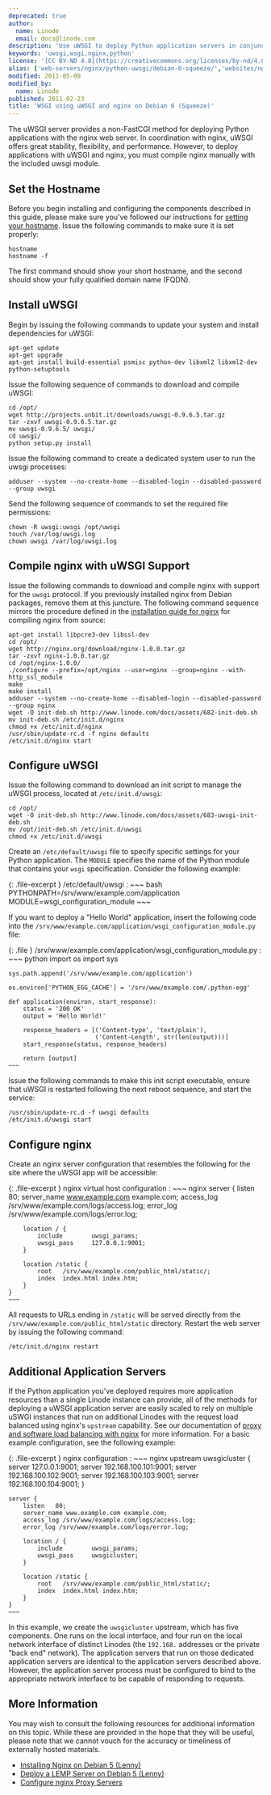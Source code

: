 ```yaml
---
deprecated: true
author:
  name: Linode
  email: docs@linode.com
description: 'Use uWSGI to deploy Python application servers in conjunction with nginx.'
keywords: 'uwsgi,wsgi,nginx,python'
license: '[CC BY-ND 4.0](https://creativecommons.org/licenses/by-nd/4.0)'
alias: ['web-servers/nginx/python-uwsgi/debian-6-squeeze/','websites/nginx/wsgi-using-uwsgi-and-nginx-on-debian-6-squeeze/']
modified: 2011-05-09
modified_by:
  name: Linode
published: 2011-02-23
title: 'WSGI using uWSGI and nginx on Debian 6 (Squeeze)'
---
```


The uWSGI server provides a non-FastCGI method for deploying Python applications with the nginx web server. In coordination with nginx, uWSGI offers great stability, flexibility, and performance. However, to deploy applications with uWSGI and nginx, you must compile nginx manually with the included uwsgi module.

Set the Hostname
----------------

Before you begin installing and configuring the components described in this guide, please make sure you've followed our instructions for [setting your hostname](/docs/getting-started#sph_set-the-hostname). Issue the following commands to make sure it is set properly:

    hostname
    hostname -f

The first command should show your short hostname, and the second should show your fully qualified domain name (FQDN).

Install uWSGI
-------------

Begin by issuing the following commands to update your system and install dependencies for uWSGI:

    apt-get update
    apt-get upgrade
    apt-get install build-essential psmisc python-dev libxml2 libxml2-dev python-setuptools

Issue the following sequence of commands to download and compile uWSGI:

    cd /opt/
    wget http://projects.unbit.it/downloads/uwsgi-0.9.6.5.tar.gz
    tar -zxvf uwsgi-0.9.6.5.tar.gz
    mv uwsgi-0.9.6.5/ uwsgi/
    cd uwsgi/
    python setup.py install

Issue the following command to create a dedicated system user to run the uwsgi processes:

    adduser --system --no-create-home --disabled-login --disabled-password --group uwsgi

Send the following sequence of commands to set the required file permissions:

    chown -R uwsgi:uwsgi /opt/uwsgi
    touch /var/log/uwsgi.log
    chown uwsgi /var/log/uwsgi.log

Compile nginx with uWSGI Support
--------------------------------

Issue the following commands to download and compile nginx with support for the `uwsgi` protocol. If you previously installed nginx from Debian packages, remove them at this juncture. The following command sequence mirrors the procedure defined in the [installation guide for nginx](/docs/web-servers/nginx/installation/debian-6-squeeze) for compiling nginx from source:

    apt-get install libpcre3-dev libssl-dev
    cd /opt/
    wget http://nginx.org/download/nginx-1.0.0.tar.gz
    tar -zxvf nginx-1.0.0.tar.gz
    cd /opt/nginx-1.0.0/
    ./configure --prefix=/opt/nginx --user=nginx --group=nginx --with-http_ssl_module
    make
    make install
    adduser --system --no-create-home --disabled-login --disabled-password --group nginx
    wget -O init-deb.sh http://www.linode.com/docs/assets/682-init-deb.sh
    mv init-deb.sh /etc/init.d/nginx
    chmod +x /etc/init.d/nginx
    /usr/sbin/update-rc.d -f nginx defaults
    /etc/init.d/nginx start

Configure uWSGI
---------------

Issue the following command to download an init script to manage the uWSGI process, located at `/etc/init.d/uwsgi`:

    cd /opt/
    wget -O init-deb.sh http://www.linode.com/docs/assets/683-uwsgi-init-deb.sh
    mv /opt/init-deb.sh /etc/init.d/uwsgi
    chmod +x /etc/init.d/uwsgi

Create an `/etc/default/uwsgi` file to specify specific settings for your Python application. The `MODULE` specifies the name of the Python module that contains your `wsgi` specification. Consider the following example:

{: .file-excerpt }
/etc/default/uwsgi
:   ~~~ bash
    PYTHONPATH=/srv/www/example.com/application
    MODULE=wsgi_configuration_module
    ~~~

If you want to deploy a "Hello World" application, insert the following code into the `/srv/www/example.com/application/wsgi_configuration_module.py` file:

{: .file }
/srv/www/example.com/application/wsgi\_configuration\_module.py
:   ~~~ python
    import os
    import sys

    sys.path.append('/srv/www/example.com/application')

    os.environ['PYTHON_EGG_CACHE'] = '/srv/www/example.com/.python-egg'

    def application(environ, start_response):
        status = '200 OK'
        output = 'Hello World!'

        response_headers = [('Content-type', 'text/plain'),
                            ('Content-Length', str(len(output)))]
        start_response(status, response_headers)

        return [output]
    ~~~

Issue the following commands to make this init script executable, ensure that uWSGI is restarted following the next reboot sequence, and start the service:

    /usr/sbin/update-rc.d -f uwsgi defaults
    /etc/init.d/uwsgi start

Configure nginx
---------------

Create an nginx server configuration that resembles the following for the site where the uWSGI app will be accessible:

{: .file-excerpt }
nginx virtual host configuration
:   ~~~ nginx
    server {
        listen   80;
        server_name www.example.com example.com;
        access_log /srv/www/example.com/logs/access.log;
        error_log /srv/www/example.com/logs/error.log;

        location / {
            include        uwsgi_params;
            uwsgi_pass     127.0.0.1:9001;
        }

        location /static {
            root   /srv/www/example.com/public_html/static/;
            index  index.html index.htm;
        }
    }
    ~~~

All requests to URLs ending in `/static` will be served directly from the `/srv/www/example.com/public_html/static` directory. Restart the web server by issuing the following command:

    /etc/init.d/nginx restart

Additional Application Servers
------------------------------

If the Python application you've deployed requires more application resources than a single Linode instance can provide, all of the methods for deploying a uWSGI application server are easily scaled to rely on multiple uSWGI instances that run on additional Linodes with the request load balanced using nginx's `upstream` capability. See our documentation of [proxy and software load balancing with nginx](/docs/uptime/loadbalancing/how-to-use-nginx-as-a-front-end-proxy-server-and-software-load-balancer) for more information. For a basic example configuration, see the following example:

{: .file-excerpt }
nginx configuration
:   ~~~ nginx
    upstream uwsgicluster {
         server 127.0.0.1:9001;
         server 192.168.100.101:9001;
         server 192.168.100.102:9001;
         server 192.168.100.103:9001;
         server 192.168.100.104:9001;
    }

    server {
        listen   80;
        server_name www.example.com example.com;
        access_log /srv/www/example.com/logs/access.log;
        error_log /srv/www/example.com/logs/error.log;

        location / {
            include        uwsgi_params;
            uwsgi_pass     uwsgicluster;
        }

        location /static {
            root   /srv/www/example.com/public_html/static/;
            index  index.html index.htm;
        }
    }
    ~~~

In this example, we create the `uwsgicluster` upstream, which has five components. One runs on the local interface, and four run on the local network interface of distinct Linodes (the `192.168.` addresses or the private "back end" network). The application servers that run on those dedicated application servers are identical to the application servers described above. However, the application server process must be configured to bind to the appropriate network interface to be capable of responding to requests.

More Information
----------------

You may wish to consult the following resources for additional information on this topic. While these are provided in the hope that they will be useful, please note that we cannot vouch for the accuracy or timeliness of externally hosted materials.

- [Installing Nginx on Debian 5 (Lenny)](/docs/web-servers/nginx/installation/debian-5-lenny)
- [Deploy a LEMP Server on Debian 5 (Lenny)](/docs/lemp-guides/debian-5-lenny/)
- [Configure nginx Proxy Servers](/docs/uptime/loadbalancing/how-to-use-nginx-as-a-front-end-proxy-server-and-software-load-balancer)
